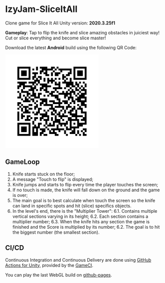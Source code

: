 # IzyJam-SliceItAll
Clone game for Slice It All
Unity version: **2020.3.25f1**

**Gameplay**: Tap to flip the knife and slice amazing obstacles in juiciest way! Cut or slice everything and become slice master!

Download the latest **Android** build using the following QR Code:

![Android Build](/qrcode-android-build.png)

## GameLoop

1. Knife starts stuck on the floor;
2. A message "Touch to flip" is displayed;
3. Knife jumps and starts to flip every time the player touches the screen;
4. If no touch is made, the knife will fall down on the ground and the game is over;
5. The main goal is to best calculate when touch the screen so the knife can land in specific spots and hit (slice) specifics objects.
6. In the level's end, there is the "Multiplier Tower":
    6.1. Contains multiple vertical sections varying in its height;
    6.2. Each section contains a multiplier number;
    6.3. When the knife hits any section the game is finished and the Score is multiplied by its number;
    6.2. The goal is to hit the biggest number (the smallest section).

## CI/CD

Continuous Integration and Continuous Delivery are done using [GitHub Actions for Unity](https://github.com/game-ci/unity-actions), provided by the [GameCI](https://game.ci/).

You can play the last WebGL build on [github-pages](https://hyagooliveira.github.io/IzyJam-SliceItAll/).